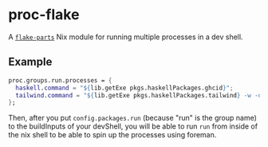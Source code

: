 # proc-flake

A [`flake-parts`](https://flake.parts/) Nix module for running multiple processes in a dev shell.

## Example

```nix
proc.groups.run.processes = {
  haskell.command = "${lib.getExe pkgs.haskellPackages.ghcid}";
  tailwind.command = "${lib.getExe pkgs.haskellPackages.tailwind} -w -o ./static/tailwind.css './src/**/*.hs'";
};

```

Then, after you put `config.packages.run` (because "run" is the group name) to the buildInputs of your devShell, you will be able to run `run` from inside of the nix shell to be able to spin up the processes using foreman.

